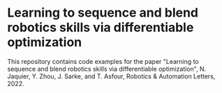 # Learning to sequence and blend robotics skills via differentiable optimization
This repository contains code examples for the paper "Learning to sequence and blend robotics skills via differentiable optimization", N. Jaquier, Y. Zhou, J. Sarke, and T. Asfour, Robotics & Automation Letters, 2022.
